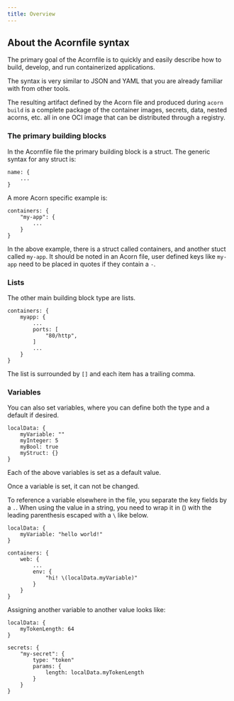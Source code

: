 ```yaml
---
title: Overview
---
```


## About the Acornfile syntax

The primary goal of the Acornfile is to quickly and easily describe how to build, develop, and run containerized applications.

The syntax is very similar to JSON and YAML that you are already familiar with from other tools.

The resulting artifact defined by the Acorn file and produced during `acorn build` is a complete package of the container images, secrets, data, nested acorns, etc. all in one OCI image that can be distributed through a registry.

### The primary building blocks

In the Acornfile file the primary building block is a struct. The generic syntax for any struct is:

```cue
name: {
    ...
}
```

A more Acorn specific example is:

```cue
containers: {
    "my-app": {
        ...
    }
}
```

In the above example, there is a struct called containers, and another stuct called `my-app`. It should be noted in an Acorn file, user defined keys like `my-app` need to be placed in quotes if they contain a `-`.

### Lists

The other main building block type are lists.

```cue
containers: {
    myapp: {
        ...
        ports: [
            "80/http",
        ]
        ...
    }
}
```

The list is surrounded by `[]` and each item has a trailing comma.

### Variables

You can also set variables, where you can define both the type and a default if desired.

```cue
localData: {
    myVariable: ""
    myInteger: 5
    myBool: true
    myStruct: {}
}
```

Each of the above variables is set as a default value.

Once a variable is set, it can not be changed.

To reference a variable elsewhere in the file, you separate the key fields by a `.`. When using the value in a string, you need to wrap it in () with the leading parenthesis escaped with a `\` like below.

```cue
localData: {
    myVariable: "hello world!"
}

containers: {
    web: {
        ...
        env: {
            "hi! \(localData.myVariable)"
        }
    }
}
```

Assigning another variable to another value looks like:

```cue
localData: {
    myTokenLength: 64
}

secrets: {
    "my-secret": {
        type: "token"
        params: {
            length: localData.myTokenLength
        }
    }
}
```

